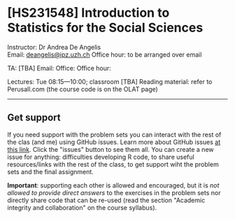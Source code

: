 # [HS231548] Introduction to Statistics for the Social Sciences

Instructor: Dr Andrea De Angelis  
Email: [deangelis@ipz.uzh.ch](mailto:deangelis@ipz.uzh.ch) 
Office hour: to be arranged over email  
  
  
TA: [TBA]
Email: 
Office:
Office hour: 
  
  
Lectures: Tue 08:15—10:00; classroom [TBA] 
Reading material: refer to Perusall.com (the course code is on the OLAT page)  

---

## Get support

If you need support with the problem sets you can interact with the rest of the clas (and me) using GitHub issues. Learn more about GitHub issues [at this link](https://guides.github.com/features/issues/). Click the "issues" button to see them all. You can create a new issue for anything: difficulties developing R code, to share useful resources/links with the rest of the class, to get support wiht the problem sets and the final assignment.  

**Important**: supporting each other is allowed and encouraged, but it is *not allowed to provide direct answers* to the exercises in the problem sets nor directly share code that can be re-used (read the section "Academic integrity and collaboration" on the course syllabus).  


